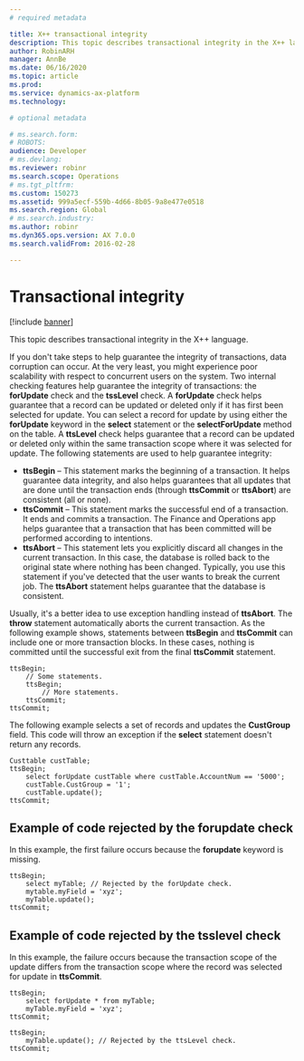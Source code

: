 ```yaml
---
# required metadata

title: X++ transactional integrity
description: This topic describes transactional integrity in the X++ language.
author: RobinARH
manager: AnnBe
ms.date: 06/16/2020
ms.topic: article
ms.prod: 
ms.service: dynamics-ax-platform
ms.technology: 

# optional metadata

# ms.search.form: 
# ROBOTS: 
audience: Developer
# ms.devlang: 
ms.reviewer: robinr
ms.search.scope: Operations
# ms.tgt_pltfrm: 
ms.custom: 150273
ms.assetid: 999a5ecf-559b-4d66-8b05-9a8e477e0518
ms.search.region: Global
# ms.search.industry: 
ms.author: robinr
ms.dyn365.ops.version: AX 7.0.0
ms.search.validFrom: 2016-02-28

---
```


# Transactional integrity

[!include [banner](../../includes/banner.md)]

This topic describes transactional integrity in the X++ language.

If you don't take steps to help guarantee the integrity of transactions, data corruption can occur. At the very least, you might experience poor scalability with respect to concurrent users on the system. Two internal checking features help guarantee the integrity of transactions: the **forUpdate** check and the **tssLevel** check. A **forUpdate** check helps guarantee that a record can be updated or deleted only if it has first been selected for update. You can select a record for update by using either the **forUpdate** keyword in the **select** statement or the **selectForUpdate** method on the table. A **ttsLevel** check helps guarantee that a record can be updated or deleted only within the same transaction scope where it was selected for update. The following statements are used to help guarantee integrity:

- **ttsBegin** – This statement marks the beginning of a transaction. It helps guarantee data integrity, and also helps guarantees that all updates that are done until the transaction ends (through **ttsCommit** or **ttsAbort**) are consistent (all or none).
- **ttsCommit** – This statement marks the successful end of a transaction. It ends and commits a transaction. The Finance and Operations app helps guarantee that a transaction that has been committed will be performed according to intentions.
- **ttsAbort** – This statement lets you explicitly discard all changes in the current transaction. In this case, the database is rolled back to the original state where nothing has been changed. Typically, you use this statement if you've detected that the user wants to break the current job. The **ttsAbort** statement helps guarantee that the database is consistent.

Usually, it's a better idea to use exception handling instead of **ttsAbort**. The **throw** statement automatically aborts the current transaction. As the following example shows, statements between **ttsBegin** and **ttsCommit** can include one or more transaction blocks. In these cases, nothing is committed until the successful exit from the final **ttsCommit** statement.

```xpp
ttsBegin;
    // Some statements.
    ttsBegin;
        // More statements.
    ttsCommit;
ttsCommit;
```

The following example selects a set of records and updates the **CustGroup** field. This code will throw an exception if the **select** statement doesn't return any records.

```xpp
Custtable custTable;
ttsBegin;
    select forUpdate custTable where custTable.AccountNum == '5000';
    custTable.CustGroup = '1';
    custTable.update();
ttsCommit;
```

## Example of code rejected by the forupdate check

In this example, the first failure occurs because the **forupdate** keyword is missing. 

```xpp
ttsBegin;
    select myTable; // Rejected by the forUpdate check.
    mytable.myField = 'xyz';
    myTable.update();
ttsCommit;
```

## Example of code rejected by the tsslevel check

In this example, the failure occurs because the transaction scope of the update differs from the transaction scope where the record was selected for update in **ttsCommit**.

```xpp
ttsBegin;
    select forUpdate * from myTable;
    myTable.myField = 'xyz';
ttsCommit;

ttsBegin;
    myTable.update(); // Rejected by the ttsLevel check.
ttsCommit;
```
